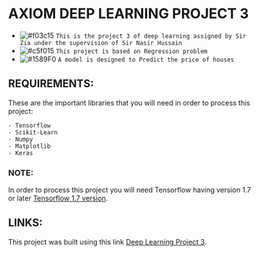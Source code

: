 # AXIOM DEEP LEARNING PROJECT 3
- ![#f03c15](https://placehold.it/15/f03c15/000000?text=+) `This is the project 3 of deep learning assigned by Sir Zia under the supervision of Sir Nasir Hussain`
- ![#c5f015](https://placehold.it/15/c5f015/000000?text=+) `This project is based on Regression problem`
- ![#1589F0](https://placehold.it/15/1589F0/000000?text=+) `A model is designed to Predict the price of houses`

## REQUIREMENTS:

These are the important libraries that you will need in order to process this project:

```
- Tensorflow
- Scikit-Learn
- Numpy
- Matplotlib
- Keras
```
### NOTE:

In order to process this project you will need Tensorflow having version 1.7 or later [Tensorflow 1.7 version](https://www.tensorflow.org/api_docs/python/tf/keras/Model).

## LINKS:

This project was built using this link [Deep Learning Project 3](https://www.dropbox.com/s/m98hfdo615t0z43/Deep_Learning_Project_Three.zip?dl=0).